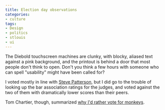 ```yaml
---
title: Election day observations
categories:
- culture
tags:
- Design
- politics
- stlouis
- ui
---
```


The Diebold touchscreen machines are clunky, with blocky, aliased text against a pink background, and the printout is behind a door that most people don't think to open.  Don't you think a few hours with someone who can spell "usability" might have been called for?

I voted mostly in line with [Steve Patterson][1], but I did go to the trouble of looking up the bar association ratings for the judges, and voted against the two of them with dramatically lower scores than their peers.

Tom Chartier, though, summarized [why I'd rather vote for monkeys][2].

   [1]: http://www.urbanreviewstl.com/archives/000915.php
   [2]: http://www.lewrockwell.com/chartier/chartier40.html
